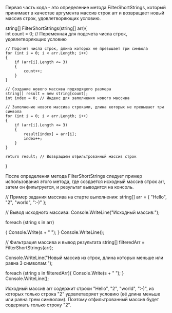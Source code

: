 Первая часть кода - это определение метода FilterShortStrings, который принимает в качестве аргумента массив строк arr и возвращает новый массив строк, удовлетворяющих условию.

string[] FilterShortStrings(string[] arr){   
    int count = 0; // Переменная для подсчета числа строк, удовлетворяющих условию
    
    // Подсчет числа строк, длина которых не превышает три символа
    for (int i = 0; i < arr.Length; i++)
    {
        if (arr[i].Length <= 3)
        {
            count++;
        }
    }
    
    // Создание нового массива подходящего размера
    string[] result = new string[count];
    int index = 0; // Индекс для заполнения нового массива
    
    // Заполнение нового массива строками, длина которых не превышает три символа
    for (int i = 0; i < arr.Length; i++)
    {
        if (arr[i].Length <= 3)
        {
            result[index] = arr[i];
            index++;
        }
    }
    
    return result; // Возвращаем отфильтрованный массив строк
}


После определения метода FilterShortStrings следует пример использования этого метода, где создается исходный массив строк arr, затем он фильтруется, и результат выводится на консоль.

// Пример задания массива на старте выполнения: 
string[] arr = { "Hello", "2", "world", ":-)" };

// Вывод исходного массива: 
Console.WriteLine("Исходный массив:");

foreach (string s in arr)

{
    Console.Write(s + " ");
}
Console.WriteLine();

// Фильтрация массива и вывод результата
string[] filteredArr = FilterShortStrings(arr);

Console.WriteLine("Новый массив из строк, длина которых меньше или равна 3 символам:");

foreach (string s in filteredArr){
    Console.Write(s + " ");
}
Console.WriteLine();

Исходный массив arr содержит строки "Hello", "2", "world", ":-)", из которых только строка "2" удовлетворяет условию (её длина меньше или равна трем символам). Поэтому отфильтрованный массив будет содержать только строку "2".





